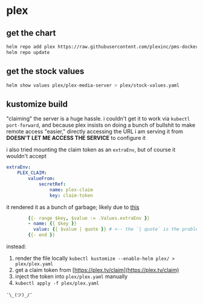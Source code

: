 # plex

## get the chart

```bash
helm repo add plex https://raw.githubusercontent.com/plexinc/pms-docker/gh-pages
helm repo update
```

## get the stock values

```bash
helm show values plex/plex-media-server > plex/stock-values.yaml
```

## kustomize build

"claiming" the server is a huge hassle. i couldn't get it to work via `kubectl port-forward`, and because plex insists on doing a bunch of bullshit to make remote access "easier," directly accessing the URL i am serving it from **DOESN'T LET ME ACCESS THE SERVICE** to configure it

i also tried mounting the claim token as an `extraEnv`, but of course it wouldn't accept

```yaml
extraEnv:
    PLEX_CLAIM:
        valueFrom:
            secretRef:
                name: plex-claim
                key: claim-token
```

it rendered it as a bunch of garbage; likely due to [this](https://github.com/charlesthomas/pms-docker/blob/master/charts/plex-media-server/templates/statefulset.yaml#L104)

```yaml
        {{- range $key, $value := .Values.extraEnv }}
        - name: {{ $key }}
          value: {{ $value | quote }} # <-- the `| quote` is the problem, i suspect
        {{- end }}
```

instead:

1. render the file locally `kubectl kustomize --enable-helm plex/ > plex/plex.yaml`
1. get a claim token from [https://plex.tv/claim](https://plex.tv/claim)
1. inject the token into `plex/plex.yaml` manually
1. `kubectl apply -f plex/plex.yaml`

`¯\_(ツ)_/¯`
